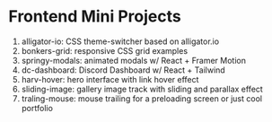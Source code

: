 # Frontend Mini Projects

1. alligator-io: CSS theme-switcher based on alligator.io
2. bonkers-grid: responsive CSS grid examples
3. springy-modals: animated modals w/ React + Framer Motion
4. dc-dashboard: Discord Dashboard w/ React + Tailwind
5. harv-hover: hero interface with link hover effect
6. sliding-image: gallery image track with sliding and parallax effect
7. traling-mouse: mouse trailing for a preloading screen or just cool portfolio

